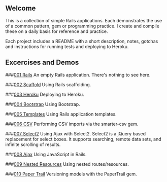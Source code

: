 ## Welcome

This is a collection of simple Rails applications. Each demonstrates the use of a common pattern, gem or programming practice. I create and compile these on a daily basis for reference and practice.

Each project includes a README with a short description, notes, gotchas and instructions for running tests and deploying to Heroku.

## Excercises and Demos

###[001 Rails](https://github.com/smeade/sandbox-001-rails)
An empty Rails application. There's nothing to see here.

###[002 Scaffold](https://github.com/smeade/sandbox-002-scaffold)
Using Rails scaffolding.

###[003 Heroku](https://github.com/smeade/sandbox-003-12factor)
Deploying to Heroku.

###[004 Bootstrap](https://github.com/smeade/sandbox-004-bootstrap)
Using Bootstrap.

###[005 Templates](https://github.com/smeade/sandbox-005-template)
Using Rails application templates.

###[006 CSV](https://github.com/smeade/sandbox-006-smarter-csv)
Performing CSV imports via the smarter-csv gem.

###[007 Select2](https://github.com/smeade/sandbox-007-select2)
Using Ajax with Select2. Select2 is a jQuery based replacement for select boxes. It supports searching, remote data sets, and infinite scrolling of results.

###[008 Ajax](https://github.com/smeade/sandbox-008-ajax)
Using JavaScript in Rails.

###[009 Nested Resources](https://github.com/smeade/sandbox-009-nested-resources)
Using nested routes/resources.

###[010 Paper Trail](https://github.com/smeade/sandbox-010-paper-trail)
Versioning models with the PaperTrail gem.